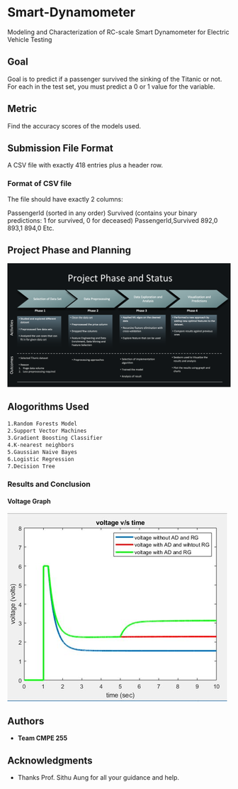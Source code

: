# Smart-Dynamometer
Modeling and Characterization of RC-scale Smart Dynamometer for Electric Vehicle Testing


## Goal
Goal is to predict if a passenger survived the sinking of the Titanic or not. For each in the test set, you must predict a 0 or 1 value for the variable.

## Metric
Find the accuracy scores of the models used.

## Submission File Format
A CSV file with exactly 418 entries plus a header row. 

### Format of CSV file
The file should have exactly 2 columns:

PassengerId (sorted in any order)
Survived (contains your binary predictions: 1 for survived, 0 for deceased)
PassengerId,Survived
 892,0
 893,1
 894,0
 Etc.

## Project Phase and Planning

![alt text](https://github.com/vinsingh29/Titanic-Kaggle-Competition/blob/master/docs/Project%20Planning.png)

## Alogorithms Used 


```
1.Random Forests Model
2.Support Vector Machines
3.Gradient Boosting Classifier
4.K-nearest neighbors
5.Gaussian Naive Bayes
6.Logistic Regression
7.Decision Tree

```

### Results and Conclusion

#### Voltage Graph
![alt text](https://github.com/pats20/Smart-Dynamometer/blob/master/Results/voltage%20with%20AD%20and%20RG.JPG)


## Authors

* **Team CMPE 255** 


## Acknowledgments

* Thanks Prof. Sithu Aung for all your guidance and help.


